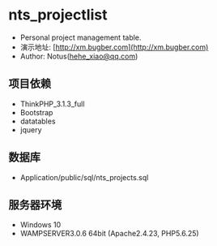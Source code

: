 # nts_projectlist
* Personal project management table.
* 演示地址: [http://xm.bugber.com](http://xm.bugber.com)
* Author: Notus(hehe_xiao@qq.com)

## 项目依赖
* ThinkPHP_3.1.3_full
* Bootstrap
* datatables
* jquery
 
## 数据库
*  Application/public/sql/nts_projects.sql

## 服务器环境
* Windows 10
* WAMPSERVER3.0.6 64bit (Apache2.4.23, PHP5.6.25)